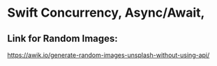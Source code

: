 Swift Concurrency, Async/Await,
============

Link for Random Images: 
-----------------------
https://awik.io/generate-random-images-unsplash-without-using-api/
